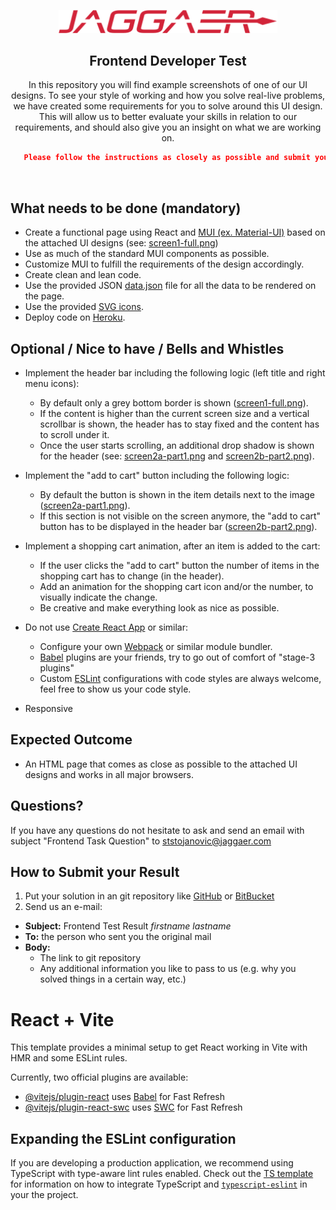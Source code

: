 <!-- markdownlint-disable-next-line -->
<p align="center">
  <a href="https://www.jaggaer.com/" rel="noopener" target="_blank"><img width="350" src="./logo.svg" alt="Jaggaer logo"></a>
</p>

<h2 align="center">Frontend Developer Test</h1>

<div align="center">

In this repository you will find example screenshots of one of our UI designs. To see your style of working and how you solve real-live problems, we have created some requirements for you to solve around this UI design. This will allow us to better evaluate your skills in relation to our requirements, and should also give you an insight on what we are working on.

```json
   Please follow the instructions as closely as possible and submit your result within four days
```

</div>

<br/>

## What needs to be done (mandatory)

- Create a functional page using React and [MUI (ex. Material-UI)](https://mui.com/) based on the attached UI designs (see: [screen1-full.png](./screen1-full.png))
- Use as much of the standard MUI components as possible.
- Customize MUI to fulfill the requirements of the design accordingly.
- Create clean and lean code.
- Use the provided JSON [data.json](./resources/data/data.json) file for all the data to be rendered on the page.
- Use the provided [SVG icons](./resources/icons).
- Deploy code on [Heroku](https://www.heroku.com/).

## Optional / Nice to have / Bells and Whistles

- Implement the header bar including the following logic (left title and right menu icons):

  - By default only a grey bottom border is shown ([screen1-full.png](./resources/screens/screen1-full.png)).
  - If the content is higher than the current screen size and a vertical scrollbar is shown, the header has to stay fixed and the content has to scroll under it.
  - Once the user starts scrolling, an additional drop shadow is shown for the header (see: [screen2a-part1.png](./resources/screens/screen2a-part1.png) and [screen2b-part2.png](./resources/screens/screen2b-part2.png)).

- Implement the "add to cart" button including the following logic:
  - By default the button is shown in the item details next to the image ([screen2a-part1.png](./resources/screens/screen2a-part1.png)).
  - If this section is not visible on the screen anymore, the "add to cart" button has to be displayed in the header bar ([screen2b-part2.png](./resources/screens/screen2b-part2.png)).
- Implement a shopping cart animation, after an item is added to the cart:
  - If the user clicks the "add to cart" button the number of items in the shopping cart has to change (in the header).
  - Add an animation for the shopping cart icon and/or the number, to visually indicate the change.
  - Be creative and make everything look as nice as possible.
- Do not use [Create React App](https://reactjs.org/docs/create-a-new-react-app.html) or similar:
  - Configure your own [Webpack](https://webpack.js.org/) or similar module bundler.
  - [Babel](https://babeljs.io/) plugins are your friends, try to go out of comfort of "stage-3 plugins"
  - Custom [ESLint](https://eslint.org/) configurations with code styles are always welcome, feel free to show us your code style.
- Responsive

## Expected Outcome

- An HTML page that comes as close as possible to the attached UI designs and works in all major browsers.

## Questions?

If you have any questions do not hesitate to ask and send an email with subject "Frontend Task Question" to [ststojanovic@jaggaer.com](ststojanovic@jaggaer.com)

## How to Submit your Result

1. Put your solution in an git repository like [GitHub](https://github.com/) or [BitBucket](https://bitbucket.org/product)
2. Send us an e-mail:

- **Subject:** Frontend Test Result _firstname lastname_
- **To:** the person who sent you the original mail
- **Body:**
  - The link to git repository
  - Any additional information you like to pass to us (e.g. why you solved things in a certain way, etc.)

# React + Vite

This template provides a minimal setup to get React working in Vite with HMR and some ESLint rules.

Currently, two official plugins are available:

- [@vitejs/plugin-react](https://github.com/vitejs/vite-plugin-react/blob/main/packages/plugin-react) uses [Babel](https://babeljs.io/) for Fast Refresh
- [@vitejs/plugin-react-swc](https://github.com/vitejs/vite-plugin-react/blob/main/packages/plugin-react-swc) uses [SWC](https://swc.rs/) for Fast Refresh

## Expanding the ESLint configuration

If you are developing a production application, we recommend using TypeScript with type-aware lint rules enabled. Check out the [TS template](https://github.com/vitejs/vite/tree/main/packages/create-vite/template-react-ts) for information on how to integrate TypeScript and [`typescript-eslint`](https://typescript-eslint.io) in your the project.
